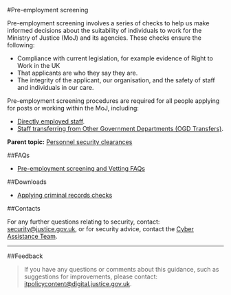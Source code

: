 #Pre-employment screening

Pre-employment screening involves a series of checks to help us make informed decisions about the suitability of individuals to work for the Ministry of Justice (MoJ) and its agencies. These checks ensure the following:

* Compliance with current legislation, for example evidence of Right to Work in the UK
* That applicants are who they say they are.
* The integrity of the applicant, our organisation, and the safety of staff and individuals in our care.

Pre-employment screening procedures are required for all people applying for posts or working within the MoJ, including:

* [Directly employed staff](/guidance/hr/recruitment/security-vetting/directly-employed-staff/).
* [Staff transferring from Other Government Departments (OGD Transfers)](/guidance/hr/recruitment/ogd-transfers-within-civil-service/).

**Parent topic:** [Personnel security clearances](personnel-security-clearances.md)

##FAQs

* [Pre-employment screening and Vetting FAQs](/documents/2018/01/pre-employment-screening-and-vetting-faqs.docx)

##Downloads

* [Applying criminal records checks](/documents/2018/03/applying-criminal-records.doc)

##Contacts

For any further questions relating to security, contact: [security@justice.gov.uk](mailto:security@justice.gov.uk), or for security advice, contact the [Cyber Assistance Team](mailto:CyberConsultancy@digital.justice.gov.uk).

---

##Feedback

> If you have any questions or comments about this guidance, such as suggestions for improvements, please contact: [itpolicycontent@digital.justice.gov.uk](mailto:itpolicycontent@digital.justice.gov.uk).

